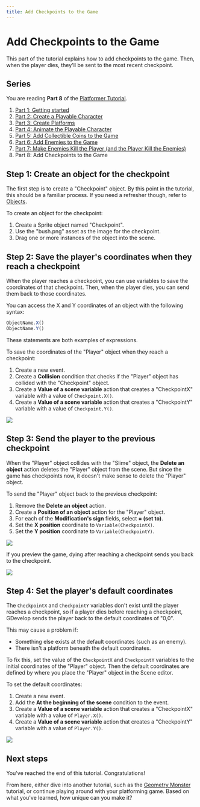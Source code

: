 ```yaml
---
title: Add Checkpoints to the Game
---
```

# Add Checkpoints to the Game

This part of the tutorial explains how to add checkpoints to the game. Then, when the player dies, they'll be sent to the most recent checkpoint.

## Series

You are reading **Part 8** of the [Platformer Tutorial](/gdevelop5/tutorials/platformer).

1. [Part 1: Getting started](/gdevelop5/tutorials/platformer)
2. [Part 2: Create a Playable Character](/gdevelop5/tutorials/platformer/part-2)
3. [Part 3: Create Platforms](/gdevelop5/tutorials/platformer/part-3)
4. [Part 4: Animate the Playable Character](/gdevelop5/tutorials/platformer/part-4)
5. [Part 5: Add Collectible Coins to the Game](/gdevelop5/tutorials/platformer/part-5)
6. [Part 6: Add Enemies to the Game](/gdevelop5/tutorials/platformer/part-6)
7. [Part 7: Make Enemies Kill the Player (and the Player Kill the Enemies)](/gdevelop5/tutorials/platformer/part-7)
8. Part 8: Add Checkpoints to the Game

## Step 1: Create an object for the checkpoint

The first step is to create a "Checkpoint" object. By this point in the tutorial, this should be a familiar process. If you need a refresher though, refer to [Objects](/gdevelop5/objects).

To create an object for the checkpoint:

1. Create a Sprite object named "Checkpoint".
2. Use the "bush.png" asset as the image for the checkpoint.
3. Drag one or more instances of the object into the scene.

## Step 2: Save the player's coordinates when they reach a checkpoint

When the player reaches a checkpoint, you can use variables to save the coordinates of that checkpoint. Then, when the player dies, you can send them back to those coordinates.

You can access the X and Y coordinates of an object with the following syntax:

```javascript
ObjectName.X()
ObjectName.Y()
```

These statements are both examples of expressions.

To save the coordinates of the "Player" object when they reach a checkpoint:

1. Create a new event.
2. Create a **Collision** condition that checks if the "Player" object has collided with the "Checkpoint" object.
3. Create a **Value of a scene variable** action that creates a "CheckpointX" variable with a value of `Checkpoint.X()`.
4. Create a **Value of a scene variable** action that creates a "CheckpointY" variable with a value of `Checkpoint.Y()`.

![](/gdevelop5/tutorials/platformer/08-01.jpg)

## Step 3: Send the player to the previous checkpoint

When the "Player" object collides with the "Slime" object, the **Delete an object** action deletes the "Player" object from the scene. But since the game has checkpoints now, it doesn't make sense to delete the "Player" object.

To send the "Player" object back to the previous checkpoint:

1. Remove the **Delete an object** action.
2. Create a **Position of an object** action for the "Player" object.
3. For each of the **Modification's sign** fields, select **= (set to)**.
4. Set the **X position** coordinate to `Variable(CheckpointX)`.
5. Set the **Y position** coordinate to `Variable(CheckpointY)`.

![](/gdevelop5/tutorials/platformer/08-02.jpg)

If you preview the game, dying after reaching a checkpoint sends you back to the checkpoint.

![](/gdevelop5/tutorials/platformer/08-04.gif)

## Step 4: Set the player's default coordinates

The `CheckpointX` and `CheckpointY` variables don't exist until the player reaches a checkpoint, so if a player dies before reaching a checkpoint, GDevelop sends the player back to the default coordinates of "0,0".

This may cause a problem if:

  - Something else exists at the default coordinates (such as an enemy).
  - There isn't a platform beneath the default coordinates.

To fix this, set the value of the `CheckpointX` and `CheckpointY` variables to the initial coordinates of the "Player" object. Then the default coordinates are defined by where you place the "Player" object in the Scene editor.

To set the default coordinates:

1. Create a new event.
2. Add the **At the beginning of the scene** condition to the event.
3. Create a **Value of a scene variable** action that creates a "CheckpointX" variable with a value of `Player.X()`.
4. Create a **Value of a scene variable** action that creates a "CheckpointY" variable with a value of `Player.Y()`.

![](/gdevelop5/tutorials/platformer/08-03.jpg)

## Next steps

You've reached the end of this tutorial. Congratulations!

From here, either dive into another tutorial, such as the [Geometry Monster](/gdevelop5/tutorials/geometry-monster/1-install-and-setup) tutorial, or continue playing around with your platforming game. Based on what you've learned, how unique can you make it?
